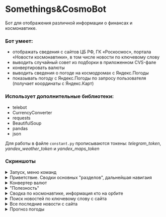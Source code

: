 # Somethings&CosmoBot
Бот для отображения различной информации о финансах и космонавтике.

### Бот умеет:
- отображать сведения с сайтов ЦБ РФ, ГК «Роскосмос», портала «Новости космонавтики», в том числе новости по ключевому слову
- выводить случайный совет из подборки в приложенном CVS-фале
- конвертировать валюты
- выводить сведения о погоде на космодромах с Яндекс.Погоды
- показывать погоду с Яндекс.Погоды по запросу пользователя (получает координаты с Яндекс.Карт)

### Использует дополнительные библиотеки: 
- telebot
- CurrencyConverter
- requests
- BeautifulSoup
- pandas
- json

Для работы в файле `constant.py` прописываются токены: _telegram_token_, _yandex_weather_token_ и _yandex_maps_token_

### Скриншоты

<details>
  <summary>Запуск, меню команд</summary>
  
  ![](https://github.com/Satura/Finance_Space_Bot/blob/main/screenshots/01_start.png)
   
</details>

<details>
  <summary>Приветствие. Сводки основных "разделов", дальнейшая навигаия</summary>
  
  ![](https://github.com/Satura/Finance_Space_Bot/blob/main/screenshots/02_%D1%80%D0%B0%D0%B7%D0%B4%D0%B5%D0%BB%D1%8B.png)
   
</details>

<details>
  <summary>Конвертер валют</summary>
  
  ![](https://github.com/Satura/Finance_Space_Bot/blob/main/screenshots/03_%D0%BA%D0%BE%D0%BD%D0%B2%D0%B5%D1%80%D1%82%D0%B5%D1%80.png)
   
</details>

<details>
  <summary>"Полезность"</summary>
  
  ![](https://github.com/Satura/Finance_Space_Bot/blob/main/screenshots/04_%D0%BF%D0%BE%D0%BB%D0%B5%D0%B7%D0%BD%D0%BE%D1%81%D1%82%D1%8C.png)
   
</details>

<details>
  <summary>Сводка по космонавтике, информация кто на орбите</summary>
  
  ![](https://github.com/Satura/Finance_Space_Bot/blob/main/screenshots/05_%D1%80%D0%B0%D0%B7%D0%B4%D0%B5%D0%BB%20%D0%BA%D0%BE%D1%81%D0%BC%D0%BE%20(%D1%81%D0%B2%D0%BE%D0%B4%D0%BA%D0%B0%20%2B%20%D0%BD%D0%B0%20%D0%BE%D1%80%D0%B1%D0%B8%D1%82%D0%B5).png)
   
</details>

<details>
  <summary>Поиск новостей по ключевому слову с сайта</summary>
  
  ![](https://github.com/Satura/Finance_Space_Bot/blob/main/screenshots/06_%D0%BD%D0%BE%D0%B2%D0%BE%D1%81%D1%82%D0%B8%20%D0%BF%D0%BE%20%D0%BA%D0%BB%D1%8E%D1%87%D0%B5%D0%B2%D0%BE%D0%BC%D1%83%20%D1%81%D0%BB%D0%BE%D0%B2%D1%83.png)
   
</details>

<details>
  <summary>Все последние новости с сайта</summary>
  
  ![](https://github.com/Satura/Finance_Space_Bot/blob/main/screenshots/07_%D0%B2%D1%81%D0%B5%20%D0%BF%D0%BE%D1%81%D0%BB%D0%B5%D0%B4%D0%BD%D0%B8%D0%B5%20%D0%BD%D0%BE%D0%B2%D0%BE%D1%81%D1%82%D0%B8.png)
   
</details>

<details>
  <summary>Прогноз погоды</summary>
  
  ![](https://github.com/Satura/Finance_Space_Bot/blob/main/screenshots/07_%D0%B2%D1%81%D0%B5%20%D0%BF%D0%BE%D1%81%D0%BB%D0%B5%D0%B4%D0%BD%D0%B8%D0%B5%20%D0%BD%D0%BE%D0%B2%D0%BE%D1%81%D1%82%D0%B8.png)
   
</details>